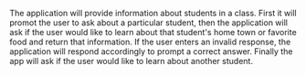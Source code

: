 The application will provide information about students in a class. First it will promot the user to ask about a particular student, 
then the application will ask if the user would like to learn about that student's home town or favorite food and return that information.
If the user enters an invalid response, the application will respond accordingly to prompt a correct answer. 
Finally the app will ask if the user would like to learn about another student.
